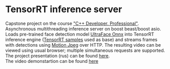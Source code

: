 # TensorRT inference server
Capstone project on the course <a href="https://otus.ru/lessons/cpp-professional/">"C++ Developer. Professional"</a>. <br/>
Asynchronous multithreading inference server on boost beast/boost asio. Loads pre-trained face detection model <a href="https://github.com/onnx/models/tree/master/vision/body_analysis/ultraface">UltraFace Onnx</a> into TensorRT inference engine (<a href="https://github.com/NVIDIA/TensorRT">TensorRT samples</a> used as base) and streams frames with detections using <a href="https://en.m.wikipedia.org/wiki/Motion_JPEG">Motion Jpeg</a> over HTTP. The resulting video can be viewed using usual browser; multiple simultaneous requests are supported. <br>
The project presentation (rus) can be found <a href="https://docs.google.com/presentation/d/1RKYa--bnTxGL7xGpVLgkUt1JAZztmGTdLoF2ylyT9wU/edit?usp=drivesdk">here</a>. <br>
The video demonstartion can be found <a href="https://drive.google.com/file/d/19H8ucR6Ffoqcdece44mV789wt9v_VhvL/view?usp=drive_link">here</a>
